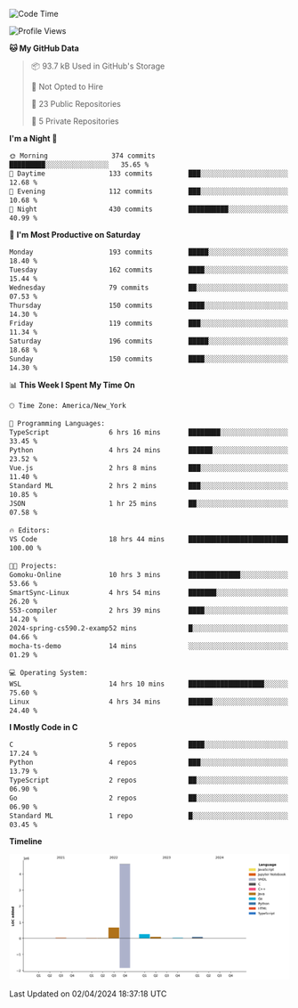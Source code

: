 <!--START_SECTION:waka-->
![Code Time](http://img.shields.io/badge/Code%20Time-163%20hrs%2020%20mins-blue)

![Profile Views](http://img.shields.io/badge/Profile%20Views-0-blue)

**🐱 My GitHub Data** 

> 📦 93.7 kB Used in GitHub's Storage 
 > 
> 🚫 Not Opted to Hire
 > 
> 📜 23 Public Repositories 
 > 
> 🔑 5 Private Repositories 
 > 
**I'm a Night 🦉** 

```text
🌞 Morning                374 commits         █████████░░░░░░░░░░░░░░░░   35.65 % 
🌆 Daytime                133 commits         ███░░░░░░░░░░░░░░░░░░░░░░   12.68 % 
🌃 Evening                112 commits         ███░░░░░░░░░░░░░░░░░░░░░░   10.68 % 
🌙 Night                  430 commits         ██████████░░░░░░░░░░░░░░░   40.99 % 
```
📅 **I'm Most Productive on Saturday** 

```text
Monday                   193 commits         █████░░░░░░░░░░░░░░░░░░░░   18.40 % 
Tuesday                  162 commits         ████░░░░░░░░░░░░░░░░░░░░░   15.44 % 
Wednesday                79 commits          ██░░░░░░░░░░░░░░░░░░░░░░░   07.53 % 
Thursday                 150 commits         ████░░░░░░░░░░░░░░░░░░░░░   14.30 % 
Friday                   119 commits         ███░░░░░░░░░░░░░░░░░░░░░░   11.34 % 
Saturday                 196 commits         █████░░░░░░░░░░░░░░░░░░░░   18.68 % 
Sunday                   150 commits         ████░░░░░░░░░░░░░░░░░░░░░   14.30 % 
```


📊 **This Week I Spent My Time On** 

```text
🕑︎ Time Zone: America/New_York

💬 Programming Languages: 
TypeScript               6 hrs 16 mins       ████████░░░░░░░░░░░░░░░░░   33.45 % 
Python                   4 hrs 24 mins       ██████░░░░░░░░░░░░░░░░░░░   23.52 % 
Vue.js                   2 hrs 8 mins        ███░░░░░░░░░░░░░░░░░░░░░░   11.40 % 
Standard ML              2 hrs 2 mins        ███░░░░░░░░░░░░░░░░░░░░░░   10.85 % 
JSON                     1 hr 25 mins        ██░░░░░░░░░░░░░░░░░░░░░░░   07.58 % 

🔥 Editors: 
VS Code                  18 hrs 44 mins      █████████████████████████   100.00 % 

🐱‍💻 Projects: 
Gomoku-Online            10 hrs 3 mins       █████████████░░░░░░░░░░░░   53.66 % 
SmartSync-Linux          4 hrs 54 mins       ███████░░░░░░░░░░░░░░░░░░   26.20 % 
553-compiler             2 hrs 39 mins       ████░░░░░░░░░░░░░░░░░░░░░   14.20 % 
2024-spring-cs590.2-examp52 mins             █░░░░░░░░░░░░░░░░░░░░░░░░   04.66 % 
mocha-ts-demo            14 mins             ░░░░░░░░░░░░░░░░░░░░░░░░░   01.29 % 

💻 Operating System: 
WSL                      14 hrs 10 mins      ███████████████████░░░░░░   75.60 % 
Linux                    4 hrs 34 mins       ██████░░░░░░░░░░░░░░░░░░░   24.40 % 
```

**I Mostly Code in C** 

```text
C                        5 repos             ████░░░░░░░░░░░░░░░░░░░░░   17.24 % 
Python                   4 repos             ███░░░░░░░░░░░░░░░░░░░░░░   13.79 % 
TypeScript               2 repos             ██░░░░░░░░░░░░░░░░░░░░░░░   06.90 % 
Go                       2 repos             ██░░░░░░░░░░░░░░░░░░░░░░░   06.90 % 
Standard ML              1 repo              █░░░░░░░░░░░░░░░░░░░░░░░░   03.45 % 
```



**Timeline**

![Lines of Code chart](https://raw.githubusercontent.com/fqzz2000/fqzz2000/main/assets/bar_graph.png)


 Last Updated on 02/04/2024 18:37:18 UTC
<!--END_SECTION:waka-->
